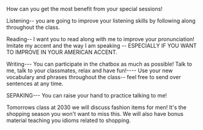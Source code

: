 How can you get the most benefit from your special sessions!

Listening-- you are going to improve your listening skills by following along throughout the class.

Reading-- I want you to read along with me to improve your pronunciation!
Imitate my accent and the way I am speaking -- ESPECIALLY IF YOU WANT TO IMPROVE IN YOUR AMERICAN ACCENT.

Writing--- You can participate in the chatbox as much as possible! Talk to me, talk to your classmates, relax and have fun!---- Use your new vocabulary and phrases throughout the class-- feel free to send over sentences at any time.

SEPAKING--- You can raise your hand to practice talking to me!

Tomorrows class at 2030 we will discuss fashion items for men!
It's the shopping season you won't want to miss this.
We will also have bonus material teaching you idioms related to shopping.



